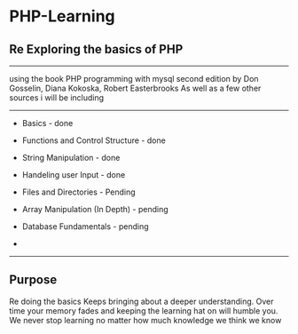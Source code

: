 # PHP-Learning
<h2>Re Exploring the basics of PHP</h2>


<hr>
using the book PHP programming with mysql second edition by Don Gosselin, Diana Kokoska, Robert Easterbrooks As well as a few other sources i will be including

<hr>

<ul>
  <li><p>Basics                          - done</p></li>
  <li><p>Functions and Control Structure - done</p></li>
  <li><p>String Manipulation             - done</p></li>
  <li><p>Handeling user Input            - done</p></li>
  <li><p>Files and Directories           - Pending</p></li>
  <li><p>Array Manipulation (In Depth)   - pending</p></li>
  <li><p>Database Fundamentals           - pending</p></li>
  <li><p></p></li>

</ul>

<hr>
<h2>Purpose</h2>
<p>Re doing the basics Keeps bringing about a deeper understanding. Over time your memory fades and keeping the learning hat on will humble you. <br> We never stop learning no matter how much knowledge we think we know</p>
